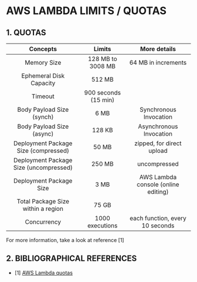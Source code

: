 # AWS LAMBDA LIMITS / QUOTAS

## 1. QUOTAS

| Concepts | Limits | More details |
| :---------: | :---------: | :---------: |
| Memory Size | 128 MB to 3008 MB | 64 MB in increments |
| Ephemeral Disk Capacity | 512 MB | |
| Timeout | 900 seconds (15 min) | |
| Body Payload Size (synch) | 6 MB | Synchronous Invocation |
| Body Payload Size (async) | 128 KB | Asynchronous Invocation |
| Deployment Package Size (compressed) | 50 MB | zipped, for direct upload |
| Deployment Package Size (uncompressed) | 250 MB | uncompressed |
| Deployment Package Size | 3 MB | AWS Lambda console (online editing) |
| Total Package Size within a region | 75 GB | |
| Concurrency | 1000 executions | each function, every 10 seconds |

For more information, take a look at reference [1]

## 2. BIBLIOGRAPHICAL REFERENCES

- [1] [AWS Lambda quotas](https://docs.aws.amazon.com/lambda/latest/dg/gettingstarted-limits.html)
